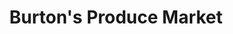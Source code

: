 ---
title: "Burton's Produce Market"
url: /yadkinville/burtons-produce-market/
shop: greengrocer
---